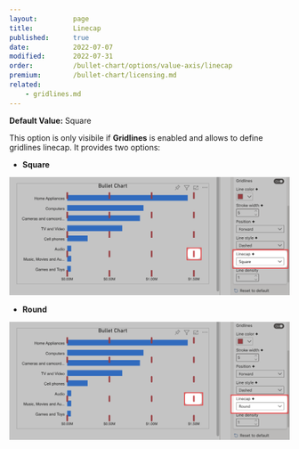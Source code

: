 ```yaml
---
layout:         page
title:          Linecap
published:      true
date:           2022-07-07
modified:   	2022-07-31
order:          /bullet-chart/options/value-axis/linecap
premium:        /bullet-chart/licensing.md
related:
    - gridlines.md
---
```


**Default Value:** Square

This option is only visibile if **Gridlines** is enabled and allows to define gridlines linecap. It provides two options:

- **Square**

<img src="images/linecap-square.png" width="700"> 

- **Round**

<img src="images/linecap-round.png" width="700"> 